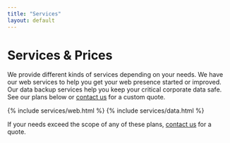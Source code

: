 ```yaml
---
title: "Services"
layout: default
---
```


# Services & Prices

We provide different kinds of services depending on your needs.
We have our web services to help you get your web presence started or improved.
Our data backup services help you keep your critical corporate data safe.
See our plans below or [contact us](/contact/) for a custom quote.

{% include services/web.html %}
{% include services/data.html %}

If your needs exceed the scope of any of these plans,
[contact us](/contact/) for a quote.
